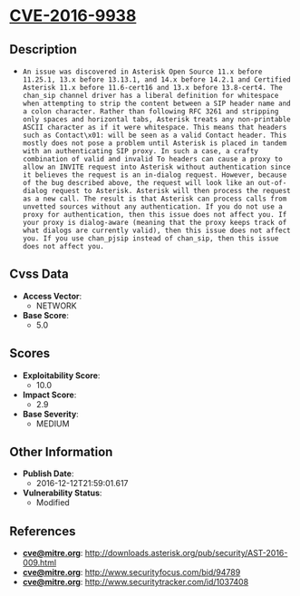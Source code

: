 
# [CVE-2016-9938](http://downloads.asterisk.org/pub/security/AST-2016-009.html)

## Description

- `An issue was discovered in Asterisk Open Source 11.x before 11.25.1, 13.x before 13.13.1, and 14.x before 14.2.1 and Certified Asterisk 11.x before 11.6-cert16 and 13.x before 13.8-cert4. The chan_sip channel driver has a liberal definition for whitespace when attempting to strip the content between a SIP header name and a colon character. Rather than following RFC 3261 and stripping only spaces and horizontal tabs, Asterisk treats any non-printable ASCII character as if it were whitespace. This means that headers such as Contact\x01: will be seen as a valid Contact header. This mostly does not pose a problem until Asterisk is placed in tandem with an authenticating SIP proxy. In such a case, a crafty combination of valid and invalid To headers can cause a proxy to allow an INVITE request into Asterisk without authentication since it believes the request is an in-dialog request. However, because of the bug described above, the request will look like an out-of-dialog request to Asterisk. Asterisk will then process the request as a new call. The result is that Asterisk can process calls from unvetted sources without any authentication. If you do not use a proxy for authentication, then this issue does not affect you. If your proxy is dialog-aware (meaning that the proxy keeps track of what dialogs are currently valid), then this issue does not affect you. If you use chan_pjsip instead of chan_sip, then this issue does not affect you.`

## Cvss Data

- **Access Vector**:
  - NETWORK
- **Base Score**:
  - 5.0

## Scores

- **Exploitability Score**:
  - 10.0
- **Impact Score**:
  - 2.9
- **Base Severity**:
  - MEDIUM

## Other Information

- **Publish Date**:
  - 2016-12-12T21:59:01.617
- **Vulnerability Status**:
  - Modified

## References

- **cve@mitre.org**: http://downloads.asterisk.org/pub/security/AST-2016-009.html
- **cve@mitre.org**: http://www.securityfocus.com/bid/94789
- **cve@mitre.org**: http://www.securitytracker.com/id/1037408
